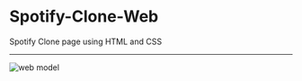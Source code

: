 # Spotify-Clone-Web
Spotify Clone page using HTML and CSS


---------------------------------------------------------------------------------------------------------------------------------------------------------------------------------
![web model](https://github.com/thvithran/Spotify-Clone-Web/assets/73452153/66f1995e-2a4d-4fc6-a405-60ed234de521)
